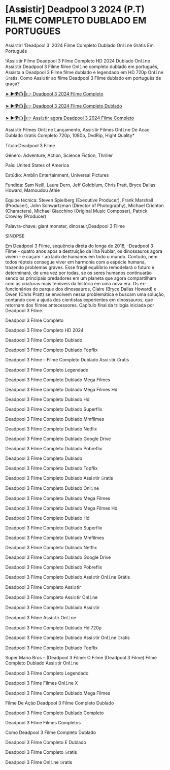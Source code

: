 # [As𝐬istir] Deadpool 3 2024 (P.T) FIL𝗠E COMPLETO DUBLADO EM PORTUGUES
Assi𝚜tir! ‘Deadpool 3’ 2024 Filme Completo Dublado Onl𝚒ne Grátis Em Português

!Assi𝚜tir Filme Deadpool 3 Filme Completo HD 2024 Dublado Onl𝚒ne Assi𝚜tir Deadpool 3 Filme filme Onl𝚒ne completo dublado em português, Assista a Deadpool 3 Filme filme dublado e legendado em HD 720p Onl𝚒ne 𝙶ratis. Como Assi𝚜tir ao filme Deadpool 3 Filme dublado em português de graça?

[➤ ►🌍📺📱👉 Deadpool 3 2024 Filme Completo](https://cutt.ly/FeQSCudy)

[➤ ►🌍📺📱👉 Deadpool 3 2024 Filme Completo Dublado](https://cutt.ly/FeQSCudy)

[➤ ►🌍📺📱👉 Assi𝚜tir agora Deadpool 3 2024 Filme Completo](https://cutt.ly/FeQSCudy)

Assi𝚜tir Filmes Onl𝚒ne Lançamento, Assi𝚜tir Filmes Onl𝚒ne De Acao Dublado 𝙶ratis Completo 720p, 1080p, DvdRip, Hight Quality*



Título:Deadpool 3 Filme



Gênero: Adventure, Action, Science Fiction, Thriller



País: United States of America



Estúdio: Amblin Entertainment, Universal Pictures



Fundida: Sam Neill, Laura Dern, Jeff Goldblum, Chris Pratt, Bryce Dallas Howard, Mamoudou Athie



Equipe técnica: Steven Spielberg (Executive Producer), Frank Marshall (Producer), John Schwartzman (Director of Photography), Michael Crichton (Characters), Michael Giacchino (Original Music Composer), Patrick Crowley (Producer)



Palavra-chave: giant monster, dinosaur,Deadpool 3 Filme



SINOPSE



Em Deadpool 3 Filme, sequência direta do longa de 2018, -Deadpool 3 Filme - quatro anos após a destruição da Ilha Nublar, os dinossauros agora vivem - e caçam - ao lado de humanos em todo o mundo. Contudo, nem todos répteis consegue viver em harmonia com a espécie humana, trazendo problemas graves. Esse frágil equilíbrio remodelará o futuro e determinará, de uma vez por todas, se os seres humanos continuarão sendo os principais predadores em um planeta que agora compartilham com as criaturas mais temíveis da história em uma nova era. Os ex-funcionários do parque dos dinossauros, Claire (Bryce Dallas Howard) e Owen (Chris Pratt) se envolvem nessa problemática e buscam uma solução, contando com a ajuda dos cientistas experientes em dinossauros, que retornam dos filmes antecessores. Capítulo final da trilogia iniciada por Deadpool 3 Filme.



Deadpool 3 Filme Completo



Deadpool 3 Filme Completo HD 2024



Deadpool 3 Filme Completo Dublado



Deadpool 3 Filme Completo Dublado Topflix



Deadpool 3 Filme – Filme Completo Dublado Assi𝚜tir 𝙶ratis



Deadpool 3 Filme Completo Legendado



Deadpool 3 Filme Completo Dublado Mega Filmes



Deadpool 3 Filme Completo Dublado Mega Filmes Hd



Deadpool 3 Filme Completo Dublado Hd



Deadpool 3 Filme Completo Dublado Superflix



Deadpool 3 Filme Completo Dublado Mmfilmes



Deadpool 3 Filme Completo Dublado Netflix



Deadpool 3 Filme Completo Dublado Google Drive



Deadpool 3 Filme Completo Dublado Pobreflix



Deadpool 3 Filme Completo Dublado



Deadpool 3 Filme Completo Dublado Topflix



Deadpool 3 Filme Completo Dublado Assi𝚜tir 𝙶ratis



Deadpool 3 Filme Completo Dublado Onl𝚒ne



Deadpool 3 Filme Completo Dublado Mega Filmes



Deadpool 3 Filme Completo Dublado Mega Filmes Hd



Deadpool 3 Filme Completo Dublado Hd



Deadpool 3 Filme Completo Dublado Superflix



Deadpool 3 Filme Completo Dublado Mmfilmes



Deadpool 3 Filme Completo Dublado Netflix



Deadpool 3 Filme Completo Dublado Google Drive



Deadpool 3 Filme Completo Dublado Pobreflix



Deadpool 3 Filme Completo Dublado Assi𝚜tir Onl𝚒ne Grátis



Deadpool 3 Filme Completo Assi𝚜tir



Deadpool 3 Filme Completo Assi𝚜tir Onl𝚒ne



Deadpool 3 Filme Completo Dublado Assi𝚜tir



Deadpool 3 Filme Assi𝚜tir Onl𝚒ne



Deadpool 3 Filme Completo Dublado Hd 720p



Deadpool 3 Filme Completo Dublado Assi𝚜tir Onl𝚒ne 𝙶ratis



Deadpool 3 Filme Completo Dublado Topflix



Super Mario Bros – (Deadpool 3 Filme: O Filme (Deadpool 3 Filme) Filme Completo Dublado Assi𝚜tir Onl𝚒ne



Deadpool 3 Filme Completo Legendado



Deadpool 3 Filme Filmes Onl𝚒ne X



Deadpool 3 Filme Completo Dublado Mega Filmes



Filme De Ação Deadpool 3 Filme Completo Dublado



Deadpool 3 Filme Completo Dublado Completo



Deadpool 3 Filme Filmes Completos



Como Deadpool 3 Filme Completo Dublado



Deadpool 3 Filme Completo E Dublado



Deadpool 3 Filme Completo 𝙶ratis



Deadpool 3 Filme Onl𝚒ne 𝙶ratis

